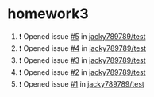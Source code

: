 # homework3
<!--START_SECTION:activity-->
1. ❗ Opened issue [#5](https://github.com/jacky789789/test/issues/5) in [jacky789789/test](https://github.com/jacky789789/test)
2. ❗ Opened issue [#4](https://github.com/jacky789789/test/issues/4) in [jacky789789/test](https://github.com/jacky789789/test)
3. ❗ Opened issue [#3](https://github.com/jacky789789/test/issues/3) in [jacky789789/test](https://github.com/jacky789789/test)
4. ❗ Opened issue [#2](https://github.com/jacky789789/test/issues/2) in [jacky789789/test](https://github.com/jacky789789/test)
5. ❗ Opened issue [#1](https://github.com/jacky789789/test/issues/1) in [jacky789789/test](https://github.com/jacky789789/test)
<!--END_SECTION:activity-->

